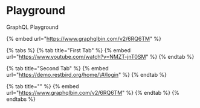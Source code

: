 # Playground

GraphQL Playground

{% embed url="https://www.graphqlbin.com/v2/6RQ6TM" %}



{% tabs %}
{% tab title="First Tab" %}
{% embed url="https://www.youtube.com/watch?v=NMZT-jnT0SM" %}
{% endtab %}

{% tab title="Second Tab" %}
{% embed url="https://demo.restbird.org/home/\#/login" %}
{% endtab %}

{% tab title="" %}
{% embed url="https://www.graphqlbin.com/v2/6RQ6TM" %}
{% endtab %}
{% endtabs %}

